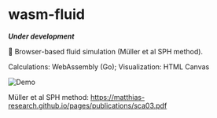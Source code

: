 # wasm-fluid

_**Under development**_

🌊 Browser-based fluid simulation (Müller et al SPH method).

Calculations: WebAssembly (Go); Visualization: HTML Canvas

![Demo](./assets/demo.gif)

Müller et al SPH method: https://matthias-research.github.io/pages/publications/sca03.pdf
